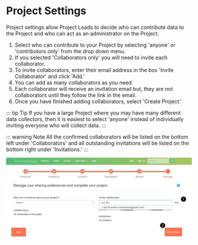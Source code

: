 # Project Settings

Project settings allow Project Leads to decide who can contribute data to the Project and who can act as an administrator on the Project.

1. Select who can contribute to your Project by selecting 'anyone' or 'contributors only' from the drop down menu.
2. If you selected 'Collaborators only' you will need to invite each collaborator.
3. To invite collaborators, enter their email address in the box 'Invite Collaborator' and click 'Add.'
4. You can add as many collaborators as you need.
5. Each collaborator will receive an invitation email but, they are not collaborators until they follow the link in the email.
6. Once you have finished adding collaborators, select 'Create Project.'

::: tip Tip
If you have a large Project where you may have many different data collectors, then it is easiest to select 'anyone' instead of individually inviting everyone who will collect data.
:::

::: warning Note
All the confirmed collaborators will be listed on the bottom left under 'Collaborators' and all outstanding invitations will be listed on the bottom right under 'Invitations.'
:::

![Invite Collaborator](./images/invite-collaborator.jpg)
